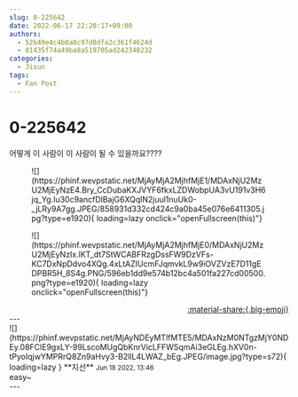 ```yaml
---
slug: 0-225642
date: 2022-06-17 22:20:17+09:00
authors:
  - 52b49e4c4b0a0c97d8dfa2c361f4624d
  - 01435f74a49ba8a519705ad242348232
categories:
  - Jisun
tags:
  - Fan Post
---
```


# 0-225642

<div class="post-container" markdown="1">
<div class="content-container md-sidebar__scrollwrap" markdown="1">

어떻게 이 사람이 이 사람이 될 수 있을까요???? 
<figure markdown="1">
![](https://phinf.wevpstatic.net/MjAyMjA2MjhfMjE1/MDAxNjU2MzU2MjEyNzE4.Bry_CcDubaKXJVYF6fkxLZDWobpUA3vU191v3H6jq_Yg.Iu30c9ancfDlBajG6XQqlN2juul1nuUk0-_jLRy9A7gg.JPEG/858931d332cd424c9a0ba45e076e6411305.jpg?type=e1920){ loading=lazy onclick="openFullscreen(this)"}
</figure>

<figure markdown="1">
![](https://phinf.wevpstatic.net/MjAyMjA2MjhfMjE0/MDAxNjU2MzU2MjEyNzIx.lKT_dt7StWCABFRzgDssFW9DzVFs-KC7DxNpDdvo4XQg.4xLtAZIUcmFJqmvkL9w9iOVZVzE7D11gEDPBR5H_8S4g.PNG/596eb1dd9e574b12bc4a501fa227cd00500.png?type=e1920){ loading=lazy onclick="openFullscreen(this)"}
</figure>


</div>
</div>

<div style="text-align: right;" markdown="1">
<a href="https://weverse.io/fromis9/fanpost/0-225642" style="text-align: right;">:material-share:{.big-emoji}</a>
</div>
---

<div class="comments-container md-sidebar__scrollwrap" markdown="1">
<div class="comment" markdown="1">
<div class='id-container' markdown="1">
![](https://phinf.wevpstatic.net/MjAyNDEyMTlfMTE5/MDAxNzM0NTgzMjY0NDEy.08FClE9gxLY-99LscoMUgQbKnrVicLFFWSqmAi3eGLEg.hXV0n-tPyoIqjwYMPRrQ8Zn9aHvy3-B2llL4LWAZ_bEg.JPEG/image.jpg?type=s72){ loading=lazy }
**<span class="artist">지선</span>** <small>Jun 18 2022, 13:46</small><br>
</div>
<div class='comment-body' markdown="1">
easy~
</div>
</div>
</div>
---
